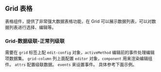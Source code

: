 <div class="demo-header">
<p class="overviewicon">
  <span class="wapi-list-form"/>
</p>

## Grid 表格

<nova-uxlink widget-name="Grid"></nova-uxlink>

表格组件，提供了非常强大数据表格功能，在 Grid 可以展示数据列表，可以对数据列表进行选择、编辑等。
</div>

### Grid-数据级联-正常列级联

需要在 `grid` 标签上配 `edit-config` 对象，`activeMethod` 编辑前的事件处理编辑项数据集。
`grid-column` 列上面配置 `editor` 对象，`component` 用来渲染编辑组件。
`attrs` 配置级联数据。
`events` 来设置事件。
具体参考下面示例。

<nova-demo-view link="grid/grid_Example/dataCascading/cascade"></nova-demo-view>

<br>
